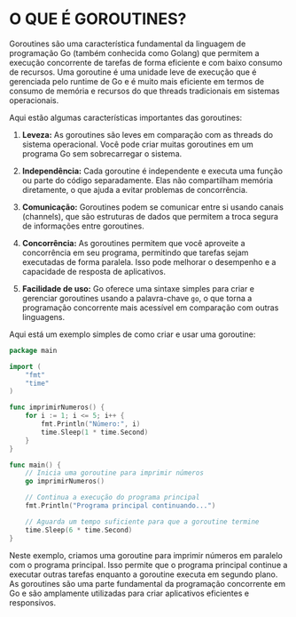 # O QUE É GOROUTINES?
Goroutines são uma característica fundamental da linguagem de programação Go (também conhecida como Golang) que permitem a execução concorrente de tarefas de forma eficiente e com baixo consumo de recursos. Uma goroutine é uma unidade leve de execução que é gerenciada pelo runtime de Go e é muito mais eficiente em termos de consumo de memória e recursos do que threads tradicionais em sistemas operacionais.

Aqui estão algumas características importantes das goroutines:

1. **Leveza:** As goroutines são leves em comparação com as threads do sistema operacional. Você pode criar muitas goroutines em um programa Go sem sobrecarregar o sistema.

2. **Independência:** Cada goroutine é independente e executa uma função ou parte do código separadamente. Elas não compartilham memória diretamente, o que ajuda a evitar problemas de concorrência.

3. **Comunicação:** Goroutines podem se comunicar entre si usando canais (channels), que são estruturas de dados que permitem a troca segura de informações entre goroutines.

4. **Concorrência:** As goroutines permitem que você aproveite a concorrência em seu programa, permitindo que tarefas sejam executadas de forma paralela. Isso pode melhorar o desempenho e a capacidade de resposta de aplicativos.

5. **Facilidade de uso:** Go oferece uma sintaxe simples para criar e gerenciar goroutines usando a palavra-chave `go`, o que torna a programação concorrente mais acessível em comparação com outras linguagens.

Aqui está um exemplo simples de como criar e usar uma goroutine:

```go
package main

import (
    "fmt"
    "time"
)

func imprimirNumeros() {
    for i := 1; i <= 5; i++ {
        fmt.Println("Número:", i)
        time.Sleep(1 * time.Second)
    }
}

func main() {
    // Inicia uma goroutine para imprimir números
    go imprimirNumeros()

    // Continua a execução do programa principal
    fmt.Println("Programa principal continuando...")

    // Aguarda um tempo suficiente para que a goroutine termine
    time.Sleep(6 * time.Second)
}
```

Neste exemplo, criamos uma goroutine para imprimir números em paralelo com o programa principal. Isso permite que o programa principal continue a executar outras tarefas enquanto a goroutine executa em segundo plano. As goroutines são uma parte fundamental da programação concorrente em Go e são amplamente utilizadas para criar aplicativos eficientes e responsivos.